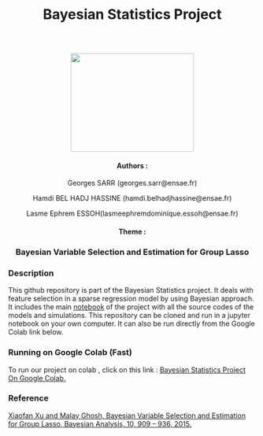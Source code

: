 <h1><p align="center">Bayesian Statistics Project </p></h1>

<p align="center">
  <br><br>
  <img src="https://upload.wikimedia.org/wikipedia/commons/thumb/e/ec/LOGO-ENSAE.png/480px-LOGO-ENSAE.png", width="250", height="200">
</p>
<h4 align="center">Authors :</h4>

<p align="center">Georges SARR (georges.sarr@ensae.fr)</p>
<p align="center">Hamdi BEL HADJ HASSINE (hamdi.belhadjhassine@ensae.fr)</p>
<p align="center">Lasme Ephrem ESSOH(lasmeephremdominique.essoh@ensae.fr)</p>

<h4 align="center">Theme :</h4>
<h3><p align="center">Bayesian Variable Selection and Estimation for Group Lasso</p></h3>



### Description 

This github repository is part of the Bayesian Statistics project. It deals with feature selection in a sparse regression model by using Bayesian approach. It includes the main <a href  ="https://github.com/lasme-ephrem/ensae2022_bayesian_project/blob/main/notebook_bayesian_project.ipynb">notebook<a/>  of the project with all the source codes of the models and simulations. This repository can be cloned and run in a jupyter notebook on your own computer. It can also be run directly from the Google Colab link below.

###  Running on Google Colab (Fast)
To run our project on colab , click on this link :  <a href="https://colab.research.google.com/drive/1N1I8gShlDpqSw53JlkRSr7ZSE28TtUsZ?usp=sharing"> Bayesian Statistics Project On Google Colab.<a/>


 ### Reference 
<a href ="https://arxiv.org/pdf/1512.01013.pdf">Xiaofan Xu and Malay Ghosh, Bayesian Variable Selection and Estimation for Group Lasso, Bayesian Analysis, 10, 909 – 936, 2015. <a/>
